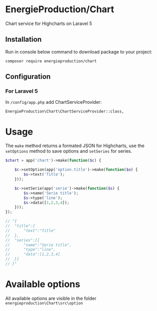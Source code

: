 # EnergieProduction/Chart

Chart service for Highcharts on Laravel 5

## Installation

Run in console below command to download package to your project:
```
composer require energieproduction/chart
```

## Configuration
### For Laravel 5
In `/config/app.php` add ChartServiceProvider:
```
EnergieProduction\Chart\ChartServiceProvider::class,
```

# Usage

The `make` method returns a formated JSON for Highcharts, use the `setOptions` method to save options and `setSeries` for series.

```php
$chart = app('chart')->make(function($c) {

    $c->setOption(app('option.title')->make(function($o) {
        $o->text('Title');
    }));

    $c->setSerie(app('serie')->make(function($s) {
        $s->name('Serie title');
        $s->type('line');
        $s->data([1,2,3,4]);
    }));
});

// "{
//  "title":{
//      "text":"Title"
//  },
//  "series":[{
//      "name":"Serie title",
//      "type":"line",
//      "data":[1,2,3,4]
//  }]
// }"
```

# Available options

All available options are visible in the folder `energieproduction\Chart\src\option`